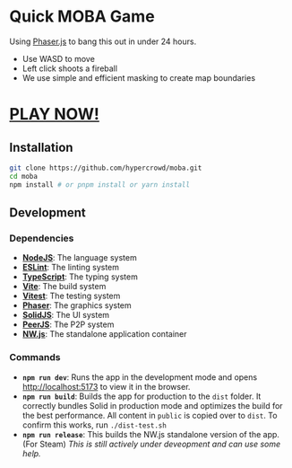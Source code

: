# Quick MOBA Game

Using [Phaser.js](https://phaser.io/) to bang this out in under 24 hours.

* Use WASD to move
* Left click shoots a fireball
* We use simple and efficient masking to create map boundaries

# [PLAY NOW!](https://hypercrowd.github.io/moba/dist/index.html)

## Installation

```bash
git clone https://github.com/hypercrowd/moba.git
cd moba
npm install # or pnpm install or yarn install
```

## Development

### Dependencies

* **[NodeJS](https://nodejs.org/en/learn/getting-started/introduction-to-nodejs)**: The language system
* **[ESLint](https://eslint.org/docs/latest/use/getting-started)**: The linting system
* **[TypeScript](https://www.npmjs.com/package/typescript)**: The typing system
* **[Vite](https://vite.dev/guide/)**: The build system
* **[Vitest](https://vitest.dev/guide/)**: The testing system
* **[Phaser](https://phaser.io/tutorials/getting-started-phaser3)**: The graphics system
* **[SolidJS](https://www.solidjs.com/guides/getting-started)**: The UI system
* **[PeerJS](https://peerjs.com/docs/#start)**: The P2P system
* **[NW.js](https://nwjs.readthedocs.io/en/latest/For%20Users/Getting%20Started/)**: The standalone application container

### Commands

* **`npm run dev`**: Runs the app in the development mode and opens [http://localhost:5173](http://localhost:5173) to view it in the browser.
* **`npm run build`**: Builds the app for production to the `dist` folder. It correctly bundles Solid in production mode and optimizes the build for the best performance.  All content in `public` is copied over to `dist`.  To confirm this works, run `./dist-test.sh`
* **`npm run release`**: This builds the NW.js standalone version of the app.  (For Steam)  _This is still actively under deveopment and can use some help._
